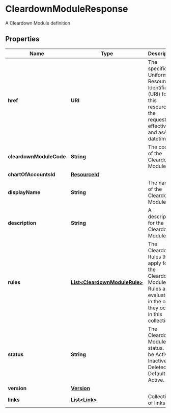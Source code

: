 

# CleardownModuleResponse

A Cleardown Module definition

## Properties

Name | Type | Description | Notes
------------ | ------------- | ------------- | -------------
**href** | **URI** | The specific Uniform Resource Identifier (URI) for this resource at the requested effective and asAt datetime. |  [optional]
**cleardownModuleCode** | **String** | The code of the Cleardown Module. | 
**chartOfAccountsId** | [**ResourceId**](ResourceId.md) |  | 
**displayName** | **String** | The name of the Cleardown Module. | 
**description** | **String** | A description for the Cleardown Module. |  [optional]
**rules** | [**List&lt;CleardownModuleRule&gt;**](CleardownModuleRule.md) | The Cleardown Rules that apply for the Cleardown Module. Rules are evaluated in the order they occur in this collection. |  [optional]
**status** | **String** | The Cleardown Module status. Can be Active, Inactive or Deleted. Defaults to Active. | 
**version** | [**Version**](Version.md) |  |  [optional]
**links** | [**List&lt;Link&gt;**](Link.md) | Collection of links. |  [optional]




